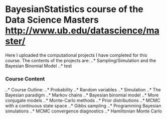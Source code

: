 # BayesianStatistics course of the Data Science Masters http://www.ub.edu/datascience/master/

Here I uploaded the computational projects I have completed for this course. The contents of the projects are:
..* Sampling/Simulation and the Bayesian Binomial Model
..* test


### Course Content
..* Course Outline:
..* Probability
..* Random variables
..* Simulation
..* The Bayesian paradigm
..* Markov chains
..* Bayesian binomial model
..* More conjugate models
..* Monte-Carlo methods
..* Prior distributions
..* MCMC with a continuous state space
..* Gibbs sampling
..* Programming Bayesian simulations
..* MCMC convergence diagnostics
..* Hamiltonian Monte Carlo
